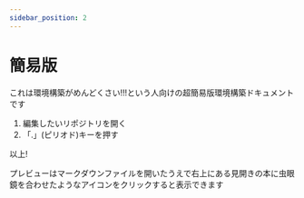 ```yaml
---
sidebar_position: 2
---
```


# 簡易版

これは環境構築がめんどくさい!!!という人向けの超簡易版環境構築ドキュメントです

1. 編集したいリポジトリを開く
2. 「.」(ピリオド)キーを押す

以上!

プレビューはマークダウンファイルを開いたうえで右上にある見開きの本に虫眼鏡を合わせたようなアイコンをクリックすると表示できます
